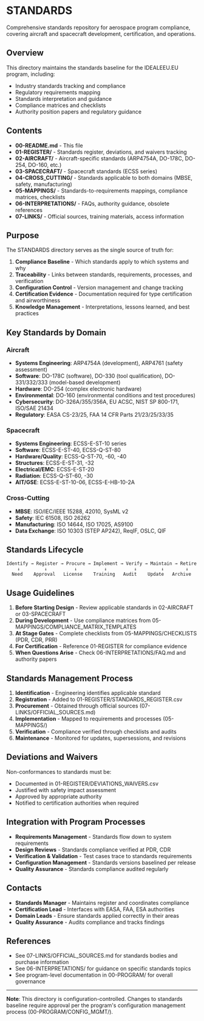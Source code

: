 # STANDARDS

Comprehensive standards repository for aerospace program compliance, covering aircraft and spacecraft development, certification, and operations.

## Overview

This directory maintains the standards baseline for the IDEALEEU.EU program, including:
- Industry standards tracking and compliance
- Regulatory requirements mapping
- Standards interpretation and guidance
- Compliance matrices and checklists
- Authority position papers and regulatory guidance

## Contents

- **00-README.md** - This file
- **01-REGISTER/** - Standards register, deviations, and waivers tracking
- **02-AIRCRAFT/** - Aircraft-specific standards (ARP4754A, DO-178C, DO-254, DO-160, etc.)
- **03-SPACECRAFT/** - Spacecraft standards (ECSS series)
- **04-CROSS_CUTTING/** - Standards applicable to both domains (MBSE, safety, manufacturing)
- **05-MAPPINGS/** - Standards-to-requirements mappings, compliance matrices, checklists
- **06-INTERPRETATIONS/** - FAQs, authority guidance, obsolete references
- **07-LINKS/** - Official sources, training materials, access information

## Purpose

The STANDARDS directory serves as the single source of truth for:
1. **Compliance Baseline** - Which standards apply to which systems and why
2. **Traceability** - Links between standards, requirements, processes, and verification
3. **Configuration Control** - Version management and change tracking
4. **Certification Evidence** - Documentation required for type certification and airworthiness
5. **Knowledge Management** - Interpretations, lessons learned, and best practices

## Key Standards by Domain

### Aircraft
- **Systems Engineering**: ARP4754A (development), ARP4761 (safety assessment)
- **Software**: DO-178C (software), DO-330 (tool qualification), DO-331/332/333 (model-based development)
- **Hardware**: DO-254 (complex electronic hardware)
- **Environmental**: DO-160 (environmental conditions and test procedures)
- **Cybersecurity**: DO-326A/355/356A, EU ACSC, NIST SP 800-171, ISO/SAE 21434
- **Regulatory**: EASA CS-23/25, FAA 14 CFR Parts 21/23/25/33/35

### Spacecraft
- **Systems Engineering**: ECSS-E-ST-10 series
- **Software**: ECSS-E-ST-40, ECSS-Q-ST-80
- **Hardware/Quality**: ECSS-Q-ST-70, -60, -40
- **Structures**: ECSS-E-ST-31, -32
- **Electrical/EMC**: ECSS-E-ST-20
- **Radiation**: ECSS-Q-ST-60, -30
- **AIT/GSE**: ECSS-E-ST-10-06, ECSS-E-HB-10-2A

### Cross-Cutting
- **MBSE**: ISO/IEC/IEEE 15288, 42010, SysML v2
- **Safety**: IEC 61508, ISO 26262
- **Manufacturing**: ISO 14644, ISO 17025, AS9100
- **Data Exchange**: ISO 10303 (STEP AP242), ReqIF, OSLC, QIF

## Standards Lifecycle

```
Identify → Register → Procure → Implement → Verify → Maintain → Retire
    ↓         ↓          ↓          ↓          ↓         ↓        ↓
  Need    Approval   License    Training   Audit    Update   Archive
```

## Usage Guidelines

1. **Before Starting Design** - Review applicable standards in 02-AIRCRAFT or 03-SPACECRAFT
2. **During Development** - Use compliance matrices from 05-MAPPINGS/COMPLIANCE_MATRIX_TEMPLATES
3. **At Stage Gates** - Complete checklists from 05-MAPPINGS/CHECKLISTS (PDR, CDR, PRR)
4. **For Certification** - Reference 01-REGISTER for compliance evidence
5. **When Questions Arise** - Check 06-INTERPRETATIONS/FAQ.md and authority papers

## Standards Management Process

1. **Identification** - Engineering identifies applicable standard
2. **Registration** - Added to 01-REGISTER/STANDARDS_REGISTER.csv
3. **Procurement** - Obtained through official sources (07-LINKS/OFFICIAL_SOURCES.md)
4. **Implementation** - Mapped to requirements and processes (05-MAPPINGS/)
5. **Verification** - Compliance verified through checklists and audits
6. **Maintenance** - Monitored for updates, supersessions, and revisions

## Deviations and Waivers

Non-conformances to standards must be:
- Documented in 01-REGISTER/DEVIATIONS_WAIVERS.csv
- Justified with safety impact assessment
- Approved by appropriate authority
- Notified to certification authorities when required

## Integration with Program Processes

- **Requirements Management** - Standards flow down to system requirements
- **Design Reviews** - Standards compliance verified at PDR, CDR
- **Verification & Validation** - Test cases trace to standards requirements
- **Configuration Management** - Standards versions baselined per release
- **Quality Assurance** - Standards compliance audited regularly

## Contacts

- **Standards Manager** - Maintains register and coordinates compliance
- **Certification Lead** - Interfaces with EASA, FAA, ESA authorities
- **Domain Leads** - Ensure standards applied correctly in their areas
- **Quality Assurance** - Audits compliance and tracks findings

## References

- See 07-LINKS/OFFICIAL_SOURCES.md for standards bodies and purchase information
- See 06-INTERPRETATIONS/ for guidance on specific standards topics
- See program-level documentation in 00-PROGRAM/ for overall governance

---

**Note**: This directory is configuration-controlled. Changes to standards baseline require approval per the program's configuration management process (00-PROGRAM/CONFIG_MGMT/).
